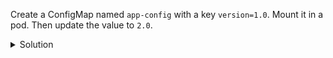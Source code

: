Create a ConfigMap named `app-config` with a key `version=1.0`. Mount it in a pod. Then update the value to `2.0`.

<details><summary>Solution</summary>
<br>

```bash
kubectl -n session283884 create configmap app-config --from-literal=version=1.0
```{{exec}}

cat <<EOF | kubectl -n session283884 apply -f -
apiVersion: v1
kind: Pod
metadata:
  name: configpod
spec:
  containers:
  - name: busybox
    image: busybox
    command: ["sleep", "3600"]
    volumeMounts:
    - name: config
      mountPath: /etc/config
  volumes:
  - name: config
    configMap:
      name: app-config
EOF
```{{exec}}

```bash
kubectl -n session283884 create configmap app-config --from-literal=version=2.0 -o yaml --dry-run=client | kubectl apply -f -
```{{exec}}

</details>
